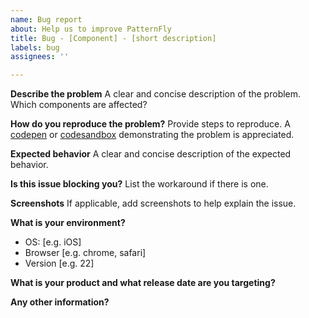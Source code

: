 ```yaml
---
name: Bug report
about: Help us to improve PatternFly
title: Bug - [Component] - [short description]
labels: bug
assignees: ''

---
```


**Describe the problem**
A clear and concise description of the problem. Which components are affected?

**How do you reproduce the problem?**
Provide steps to reproduce. A [codepen](http://codepen.io) or [codesandbox](https://codesandbox.io/) demonstrating the problem is appreciated.

**Expected behavior**
A clear and concise description of the expected behavior.

**Is this issue blocking you?**
List the workaround if there is one.

**Screenshots**
If applicable, add screenshots to help explain the issue.

**What is your environment?**
 - OS: [e.g. iOS]
 - Browser [e.g. chrome, safari]
 - Version [e.g. 22]

**What is your product and what release date are you targeting?**

**Any other information?**

